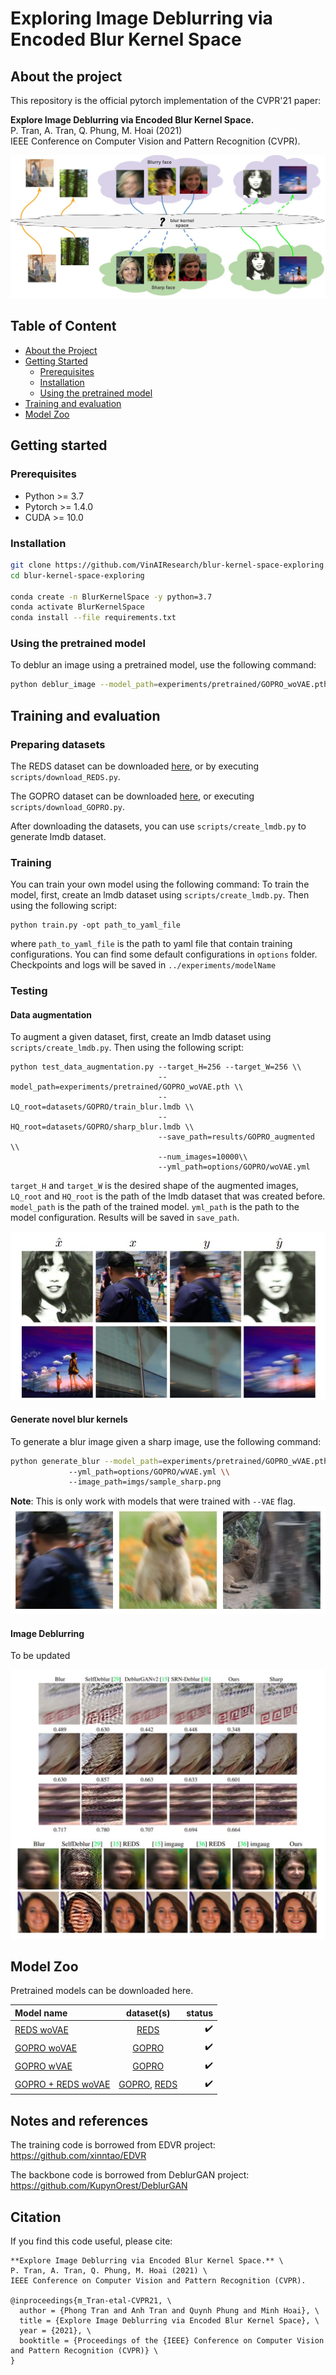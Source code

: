 # Exploring Image Deblurring via Encoded Blur Kernel Space

## About the project

This repository is the official pytorch implementation of the CVPR'21 paper: 

**Explore Image Deblurring via Encoded Blur Kernel Space.** \
P. Tran, A. Tran, Q. Phung, M. Hoai (2021) \
IEEE Conference on Computer Vision and Pattern Recognition (CVPR). 

![Blur kernel space](imgs/teaser.jpg)

## Table of Content 

* [About the Project](#about-the-project)
* [Getting Started](#getting-started)
  * [Prerequisites](#prerequisites)
  * [Installation](#installation)
  * [Using the pretrained model](#Using-the-pretrained-model)
* [Training and evaluation](#Training-and-evaluation)
* [Model Zoo](#Model-zoo)

## Getting started

### Prerequisites

* Python >= 3.7
* Pytorch >= 1.4.0
* CUDA >= 10.0

### Installation

``` sh
git clone https://github.com/VinAIResearch/blur-kernel-space-exploring.git
cd blur-kernel-space-exploring

conda create -n BlurKernelSpace -y python=3.7
conda activate BlurKernelSpace
conda install --file requirements.txt

```

<!--
``` diff
- Please specify how to install the dependency libraries after installing pytorch line. 

```
-->

### Using the pretrained model


<!--
``` diff
- Please specify a very simple one-line command to use a pretrained model to deblur an image. You might need to specify how to download the pretrained model in the first place. Use the best generic model that you have. 
- You might want to provide a sample input image and a sample output image. People can run this simple command to reproduce the output image and compare with the provided out to verify that they have installed your code successfully. 

```
-->
To deblur an image using a pretrained model, use the following command:
``` sh
python deblur_image --model_path=experiments/pretrained/GOPRO_woVAE.pth --LQ_img=imgs/blur_imgs/blur1.png
```


## Training and evaluation
### Preparing datasets
The REDS dataset can be downloaded [here](https://seungjunnah.github.io/Datasets/reds.html), or by executing `scripts/download_REDS.py`.

The GOPRO dataset can be downloaded [here](https://seungjunnah.github.io/Datasets/gopro), or executing `scripts/download_GOPRO.py`.

After downloading the datasets, you can use `scripts/create_lmdb.py` to generate lmdb dataset.

### Training
You can train your own model using the following command:
To train the model, first, create an lmdb dataset using `scripts/create_lmdb.py`. Then using the following script:
```
python train.py -opt path_to_yaml_file
```

where `path_to_yaml_file` is the path to yaml file that contain training configurations. You can find some default configurations in `options` folder. Checkpoints and logs will be saved in `../experiments/modelName`

### Testing
#### Data augmentation
To augment a given dataset, first, create an lmdb dataset using `scripts/create_lmdb.py`. Then using the following script:
```
python test_data_augmentation.py --target_H=256 --target_W=256 \\
                                 --model_path=experiments/pretrained/GOPRO_woVAE.pth \\
                                 --LQ_root=datasets/GOPRO/train_blur.lmdb \\
                                 --HQ_root=datasets/GOPRO/sharp_blur.lmdb \\
                                 --save_path=results/GOPRO_augmented \\
                                 --num_images=10000\\
                                 --yml_path=options/GOPRO/woVAE.yml
```
`target_H` and `target_W` is the desired shape of the augmented images, `LQ_root` and `HQ_root` is the path of the lmdb dataset that was created before. `model_path` is the path of the trained model. `yml_path` is the path to the model configuration. Results will be saved in `save_path`.

![Data augmentation examples](imgs/results/augmentation.jpg)

#### Generate novel blur kernels
To generate a blur image given a sharp image, use the following command:
```sh
python generate_blur --model_path=experiments/pretrained/GOPRO_wVAE.pth \\
		     --yml_path=options/GOPRO/wVAE.yml \\
		     --image_path=imgs/sample_sharp.png
```
**Note**: This is only work with models that were trained with `--VAE` flag.
![kernel generating examples](imgs/results/generate_blur.jpg)

#### Image Deblurring
To be updated

![Image deblurring examples](imgs/results/deblurring.jpg)

## Model Zoo
Pretrained models can be downloaded here.


[REDS]: https://seungjunnah.github.io/Datasets/reds.html
[GOPRO]: https://seungjunnah.github.io/Datasets/gopro

[REDS woVAE]: https://drive.google.com/file/d/12ZhjXWcYhAZjBnMtF0ai0R5PQydZct61/view?usp=sharing
[GOPRO woVAE]: https://drive.google.com/file/d/1WrVALP-woJgtiZyvQ7NOkaZssHbHwKYn/view?usp=sharing
[GOPRO wVAE]: https://drive.google.com/file/d/1QMUY8mxUMgEJty2Gk7UY0WYmyyYRY7vS/view?usp=sharing
[GOPRO + REDS woVAE]: https://drive.google.com/file/d/169R0hEs3rNeloj-m1rGS4YjW38pu-LFD/view?usp=sharing

|Model name              | dataset(s)      | status                   |
|:-----------------------|:---------------:|-------------------------:|
|[REDS woVAE]            | [REDS]          | :heavy_check_mark:       |
|[GOPRO woVAE]           | [GOPRO]         | :heavy_check_mark:       |
|[GOPRO wVAE]            | [GOPRO]         | :heavy_check_mark:       |
|[GOPRO + REDS woVAE]    | [GOPRO], [REDS] | :heavy_check_mark:       |


## Notes and references
The training code is borrowed from EDVR project: https://github.com/xinntao/EDVR

The backbone code is borrowed from DeblurGAN project: https://github.com/KupynOrest/DeblurGAN

## Citation

If you find this code useful, please cite: 

```
**Explore Image Deblurring via Encoded Blur Kernel Space.** \
P. Tran, A. Tran, Q. Phung, M. Hoai (2021) \
IEEE Conference on Computer Vision and Pattern Recognition (CVPR). 

@inproceedings{m_Tran-etal-CVPR21, \
  author = {Phong Tran and Anh Tran and Quynh Phung and Minh Hoai}, \
  title = {Explore Image Deblurring via Encoded Blur Kernel Space}, \
  year = {2021}, \
  booktitle = {Proceedings of the {IEEE} Conference on Computer Vision and Pattern Recognition (CVPR)} \
}
```

